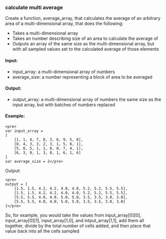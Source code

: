 ### calculate multi average
Create a function, average_array, that calculates the average of an arbitrary area of a multi-dimensional array, that does the following:
- Takes a multi-dimensional array
- Takes an number describing size of an area to calculate the average of
- Outputs an array of the same size as the multi-dimensional array, but with all sampled values set to the calculated average of those elements

#### Input: 
- input_array: a multi-dimensional array of numbers
- average_size: a number representing a block of area to be averaged

#### Output: 
- output_array: a multi-dimensional array of numbers the same size as the input array, but with batches of numbers replaced

#### Example:
```
<pre>
var input_array = 
[
	[1, 1, 4, 7, 8, 3, 6, 9, 5, 8],
	[0, 4, 3, 3, 2, 3, 1, 5, 8, 1],
	[5, 8, 5, 1, 1, 8, 0, 7, 4, 1],
	[6, 3, 9, 1, 3, 8, 1, 6, 1, 6]
]
var average_size = 2</pre>
```
Output:
```
<pre>
output = [
	[1.5, 1.5, 4.2, 4.2, 4.0, 4.0, 5.2, 5.2, 5.5, 5.5],
	[1.5, 1.5, 4.2, 4.2, 4.0, 4.0, 5.2, 5.2, 5.5, 5.5],
	[5.5, 5.5, 4.0, 4.0, 5.0, 5.0, 3.5, 3.5, 3.0, 3.0],
	[5.5, 5.5, 4.0, 4.0, 5.0, 5.0, 3.5, 3.5, 3.0, 3.0]
]</pre>
```
So, for example, you would take the values from input_array[0][0], input_array[0][1], input_array[1,0], and intput_array[1,1], add them all together, divide by the total number of cells added, and then place that value back into all the cells sampled

